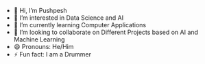 - 👋 Hi, I’m Pushpesh
- 👀 I’m interested in Data Science and AI
- 🌱 I’m currently learning Computer Applications
- 💞️ I’m looking to collaborate on Different Projects based on AI and Machine Learning 
- 😄 Pronouns: He/Him 
- ⚡ Fun fact: I am a Drummer

<!---
Pushpeaks/Pushpeaks is a ✨ special ✨ repository because its `README.md` (this file) appears on your GitHub profile.
You can click the Preview link to take a look at your changes.
--->
